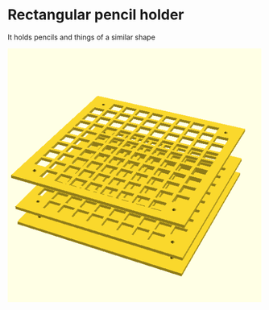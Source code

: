 Rectangular pencil holder
=========================

It holds pencils and things of a similar shape

![](./exports/RectPencilHolder.png)
